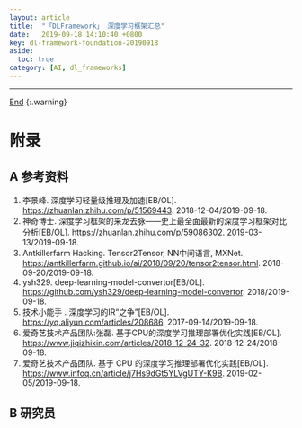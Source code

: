 ```yaml
---
layout: article
title:  "「DLFramework」 深度学习框架汇总"
date:   2019-09-18 14:10:40 +0800
key: dl-framework-foundation-20190918
aside:
  toc: true
category: [AI, dl_frameworks]
---
```

<span id='head'></span>  


-------------------  
[End](#head)
{:.warning}  


# 附录
## A 参考资料
1. 李景峰. 深度学习轻量级推理及加速[EB/OL]. <https://zhuanlan.zhihu.com/p/51569443>. 2018-12-04/2019-09-18.      
1. 神奇博士. 深度学习框架的来龙去脉——史上最全面最新的深度学习框架对比分析[EB/OL]. <https://zhuanlan.zhihu.com/p/59086302>. 2019-03-13/2019-09-18.          
1. Antkillerfarm Hacking. Tensor2Tensor, NN中间语言, MXNet. <https://antkillerfarm.github.io/ai/2018/09/20/tensor2tensor.html>. 2018-09-20/2019-09-18.     
1. ysh329. deep-learning-model-convertor[EB/OL]. <https://github.com/ysh329/deep-learning-model-convertor>. 2018/2019-09-18.    
1. 技术小能手 . 深度学习的IR“之争”[EB/OL]. <https://yq.aliyun.com/articles/208686>. 2017-09-14/2019-09-18.      
1. 爱奇艺技术产品团队:张磊. 基于CPU的深度学习推理部署优化实践[EB/OL]. <https://www.jiqizhixin.com/articles/2018-12-24-32>. 2018-12-24/2018-09-18.    
1. 爱奇艺技术产品团队. 基于 CPU 的深度学习推理部署优化实践[EB/OL]. <https://www.infoq.cn/article/j7Hs9dGt5YLVgUTY-K9B>. 2019-02-05/2019-09-18.      


## B 研究员
